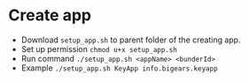 # Create app
- Download `setup_app.sh` to parent folder of the creating app.
- Set up permission `chmod u+x setup_app.sh`
- Run command `./setup_app.sh <appName> <bunderId>`
- Example `./setup_app.sh KeyApp info.bigears.keyapp`
